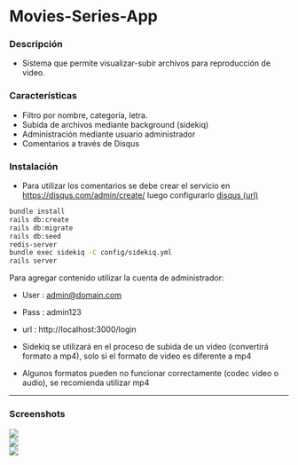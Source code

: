 # Movies-Series-App

### Descripción 
- Sistema que permite visualizar-subir archivos para reproducción de video.

### Características
- Filtro por nombre, categoría, letra.
- Subida de archivos mediante background (sidekiq)
- Administración mediante usuario administrador 
- Comentarios a través de Disqus

### Instalación

- Para utilizar los comentarios se debe crear el servicio en https://disqus.com/admin/create/ luego configurarlo [disqus (url)](https://github.com/JamesAndresCM/movies-series-app/blob/master/app/views/videos/show.html.erb#L19)

```bash
bundle install
rails db:create
rails db:migrate
rails db:seed
redis-server
bundle exec sidekiq -C config/sidekiq.yml
rails server
```

Para agregar contenido utilizar la cuenta de administrador: 

- User : admin@domain.com
- Pass : admin123

- url : http://localhost:3000/login

- Sidekiq se utilizará en el proceso de subida de un video (convertirá formato a mp4), solo si el formato de video es diferente a mp4

- Algunos formatos pueden no funcionar correctamente (codec video o audio), se recomienda utilizar mp4

***
### Screenshots

<img src="https://i.imgur.com/lTLHdgY.jpg" />
<br>
<img src="https://i.imgur.com/Izvr5xV.png" />
<br>
<img src="https://i.imgur.com/HwO1NeY.png" />
